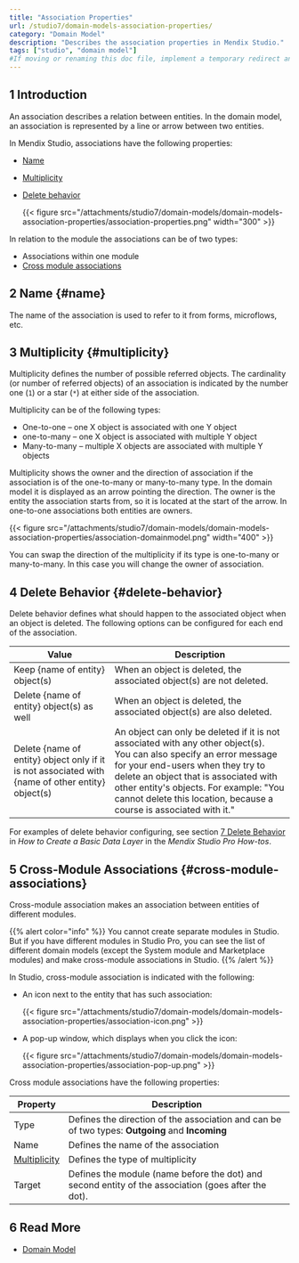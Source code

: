 ```yaml
---
title: "Association Properties"
url: /studio7/domain-models-association-properties/
category: "Domain Model"
description: "Describes the association properties in Mendix Studio."
tags: ["studio", "domain model"]
#If moving or renaming this doc file, implement a temporary redirect and let the respective team know they should update the URL in the product. See Mapping to Products for more details.
---
```


## 1 Introduction 

An association describes a relation between entities. In the domain model, an association is represented by a line or arrow between two entities.

In Mendix Studio, associations have the following properties:

* [Name](#name)
* [Multiplicity](#multiplicity)
* [Delete behavior](#delete-behavior)

    {{< figure src="/attachments/studio7/domain-models/domain-models-association-properties/association-properties.png"   width="300"  >}}

In relation to the module the associations can be of two types:

* Associations within one module
* [Cross module associations](#cross-module-associations)

## 2 Name {#name}

The name of the association is used to refer to it from forms, microflows, etc.

## 3 Multiplicity {#multiplicity}

Multiplicity  defines the number of possible referred objects. The cardinality (or number of referred objects) of an association is indicated by the number one (`1`) or a star (`*`) at either side of the association.

Multiplicity can be of the following types:

* One-to-one – one X object is associated with one Y object
* one-to-many – one X object is associated with multiple Y object
* Many-to-many – multiple X objects are associated with multiple Y objects

Multiplicity shows the owner and the direction of association if the association is of the one-to-many or many-to-many type. In the domain model it is displayed as an arrow pointing the direction. The owner is the entity the association starts from, so it is located at the start of the arrow. In one-to-one associations both entities are owners. 

{{< figure src="/attachments/studio7/domain-models/domain-models-association-properties/association-domainmodel.png"   width="400"  >}}

You can swap the direction of the multiplicity if its type is one-to-many or many-to-many. In this case you will change the owner of association. 

## 4 Delete Behavior {#delete-behavior}

Delete behavior defines what should happen to the associated object when an object is deleted. The following options can be configured for each end of the association. 

| Value                                                        | Description                                                  |
| ------------------------------------------------------------ | ------------------------------------------------------------ |
| Keep {name of entity} object(s)                              | When an object is deleted, the associated object(s) are not deleted. |
| Delete {name of entity} object(s) as well                    | When an object is deleted, the associated object(s) are also deleted. |
| Delete {name of entity} object only if it is not associated with {name of other entity} object(s) | An object can only be deleted if it is not associated with any other object(s). <br />You can also specify an error message for your end-users when they try to delete an object that is associated with other entity's objects. For example: "You cannot delete this location, because a course is associated with it." |

For examples of delete behavior configuring, see section [7 Delete Behavior](/howto/data-models/create-a-basic-data-layer/#delete-behavior) in *How to Create a Basic Data Layer* in the *Mendix Studio Pro How-tos*.

## 5 Cross-Module Associations {#cross-module-associations}

Cross-module association makes an association between entities of different modules.

{{% alert color="info" %}}
You cannot create separate modules in Studio. But if you have different modules in Studio Pro, you can see the list of different domain models (except the System module and Marketplace modules) and make cross-module associations in Studio. 
{{% /alert %}}

In Studio, cross-module association is indicated with the following:

* An icon next to the entity that has such association: 

    {{< figure src="/attachments/studio7/domain-models/domain-models-association-properties/association-icon.png" >}}

* A pop-up window, which displays when you click the icon:

    {{< figure src="/attachments/studio7/domain-models/domain-models-association-properties/association-pop-up.png" >}}

Cross module associations have the following properties:

| Property                      | Description                                                  |
| ----------------------------- | ------------------------------------------------------------ |
| Type                          | Defines the direction of the association and can be of two types: **Outgoing** and **Incoming** |
| Name                          | Defines the name of the association                          |
| [Multiplicity](#multiplicity) | Defines the type of multiplicity                             |
| Target                        | Defines the module (name before the dot) and second entity of the association (goes after the dot). |

## 6 Read More

* [Domain Model](/studio7/domain-models/)
